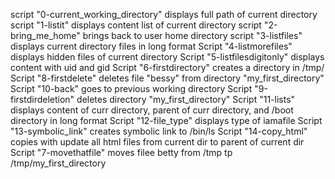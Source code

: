 script "0-current_working_directory" displays full path of current directory
script "1-listit" displays content list of current directory
script "2-bring_me_home" brings back to user home directory
script "3-listfiles" displays current directory files in long format
Script "4-listmorefiles" displays hidden files of current directory
Script "5-listfilesdigitonly" displays content with uid and gid
Script "6-firstdirectory" creates a directory in /tmp/
Script "8-firstdelete" deletes file "bessy" from directory "my_first_directory"
Script "10-back" goes to previous working directory
Script "9-firstdirdeletion" deletes directory "my_first_directory"
Script "11-lists" displays content of curr directory, parent of curr directory, and /boot directory in long format
Script "12-file_type" displays type of iamafile
Script "13-symbolic_link" creates symbolic link to /bin/ls
Script "14-copy_html" copies with update all html files from current dir to parent of current dir
Script "7-movethatfile" moves filee betty from /tmp tp /tmp/my_first_directory
